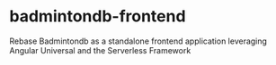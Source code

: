 # badmintondb-frontend
Rebase Badmintondb as a standalone frontend application leveraging Angular Universal and the Serverless Framework
